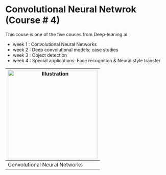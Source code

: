# Convolutional Neural Netwrok (Course # 4)
This couse is one of the five couses from Deep-leaning.ai
- week 1 : Convolutional Neural Networks
- week 2 : Deep convolutional models: case studies
- week 3 : Object detection
- week 4 : Special applications: Face recognition & Neural style transfer

<a href="https://github.com/afshinea/stanford-cs-230-deep-learning/blob/master/en/cheatsheet-convolutional-neural-networks.pdf"><img src="https://stanford.edu/~shervine/teaching/cs-230/illustrations/cover/en-001.png?" alt="Illustration" width="280px"/></a>| 
------------ | 
|Convolutional Neural Networks|
